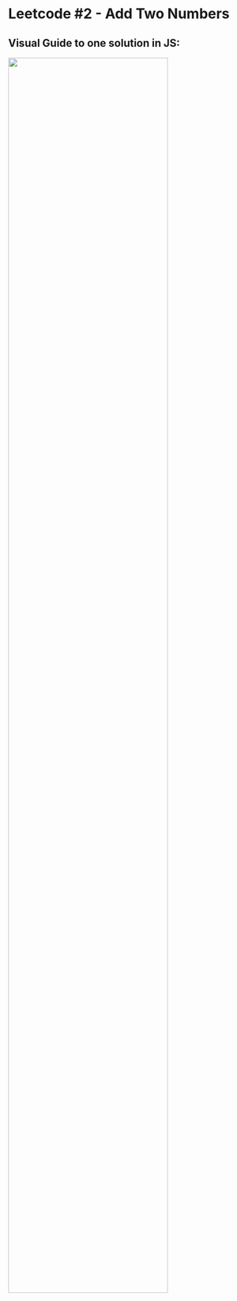 # Leetcode #2 - Add Two Numbers

## Visual Guide to one solution in JS:
<img src="https://github.com/mathcodes/contentfordevelopers/blob/main/src/assets/LeetCode/0001.TwoSum/1.twoSum.png" width="80%"/>
